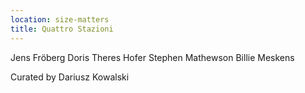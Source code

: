 ```yaml
---
location: size-matters
title: Quattro Stazioni
---
```


Jens Fröberg
Doris Theres Hofer
Stephen Mathewson 
Billie Meskens

Curated by Dariusz Kowalski